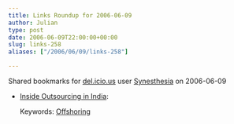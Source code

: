 ```yaml
---
title: Links Roundup for 2006-06-09
author: Julian
type: post
date: 2006-06-09T22:00:00+00:00
slug: links-258 
aliases: ["/2006/06/09/links-258"]

---
```

Shared bookmarks for [del.icio.us][1] user  [Synesthesia][2] on 2006-06-09

  * [Inside Outsourcing in India][3]:
  
       
    Keywords: [Offshoring][4]

 [1]: https://del.icio.us/
 [2]: https://del.icio.us/synesthesia
 [3]: https://www.cio.com/archive/060103/outsourcing.html "https://www.cio.com/archive/060103/outsourcing.html"
 [4]: https://del.icio.us/synesthesia/Offshoring